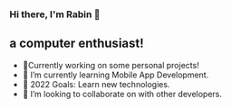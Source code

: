 ### Hi there, I'm Rabin 👋
## a computer enthusiast!
- 🔭Currently working on some personal projects!
- 🌱 I’m currently learning Mobile App Development.
- 🥅 2022 Goals: Learn new technologies.
- 👯 I’m looking to collaborate on with other developers.
